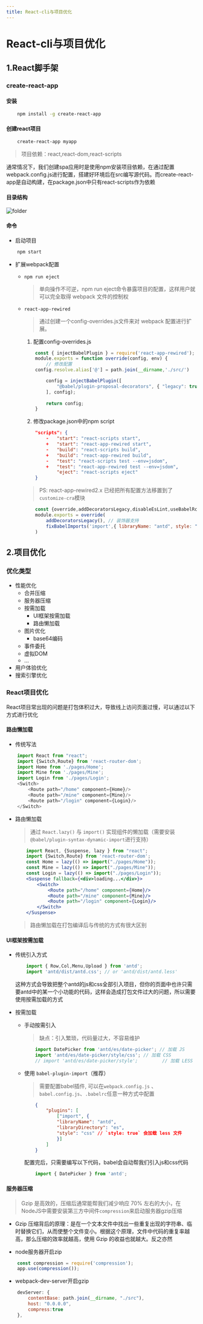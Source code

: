 ```yaml
---
title: React-cli与项目优化
---
```

# React-cli与项目优化

## 1.React脚手架

### create-react-app

#### 安装

```bash
    npm install -g create-react-app
```

#### 创建react项目

```bash
    create-react-app myapp
```

>项目依赖：react,react-dom,react-scripts

通常情况下，我们创建spa应用时是使用npm安装项目依赖，在通过配置webpack.config.js进行配置，搭建好环境后在src编写源代码。而create-react-app是自动构建，在package.json中只有react-scripts作为依赖

#### 目录结构

![folder](/assets/img/React/folder.png "Optional title")


#### 命令
* 启动项目
```bash
    npm start
```
* 扩展webpack配置
    * `npm run eject`
      
        >单向操作不可逆，npm run eject命令暴露项目的配置，这样用户就可以完全取得 webpack 文件的控制权
    * `react-app-rewired`
        >通过创建一个config-overrides.js文件来对 webpack 配置进行扩展。
        1. 配置config-overrides.js
        ```js
            const { injectBabelPlugin } = require('react-app-rewired');
            module.exports = function override(config, env) {
                // 修改配置
            config.resolve.alias['@'] = path.join(__dirname,'./src/')
    
                config = injectBabelPlugin([
                    "@babel/plugin-proposal-decorators", { "legacy": true }
                ], config);
                
                return config;
            }
        ```
        2. 修改package.json中的npm script
        ```json
            "scripts": {
                -   "start": "react-scripts start",
                +   "start": "react-app-rewired start",
                -   "build": "react-scripts build",
                +   "build": "react-app-rewired build",
                -   "test": "react-scripts test --env=jsdom",
                +   "test": "react-app-rewired test --env=jsdom",
                    "eject": "react-scripts eject"
            }
        ```
    
        > PS: react-app-rewired2.x 已经把所有配置方法移置到了`customize-cra`模块
        ```js
            const {override,addDecoratorsLegacy,disableEsLint,useBabelRc,fixBabelImports} = require('customize-cra');
            module.exports = override(
                addDecoratorsLegacy(), // 装饰器支持
                fixBabelImports('import',{ libraryName: "antd", style: "css" })
            )
         ```



## 2.项目优化

### 优化类型

* 性能优化
  * 合并压缩
  * 服务器压缩
  * 按需加载
    * UI框架按需加载
    * 路由懒加载
  * 图片优化
    * base64编码
  * 事件委托
  * 虚拟DOM
  * ...
* 用户体验优化
* 搜索引擎优化

### React项目优化

React项目常出现的问题是打包体积过大，导致线上访问页面过慢，可以通过以下方式进行优化

#### 路由懒加载

* 传统写法

```js
    import React from "react";
    import {Switch,Route} from 'react-router-dom';
    import Home from './pages/Home';
    import Mine from './pages/Mine';
    import Login from './pages/Login';
    <Switch>
        <Route path="/home" component={Home}/>
        <Route path="/mine" component={Mine}/>
        <Route path="/login" component={Login}/>
    </Switch>
```

* 路由懒加载

  > 通过 `React.lazy()` 与 `import()` 实现组件的懒加载（需要安装`@babel/plugin-syntax-dynamic-import`进行支持）

  ```jsx
      import React, {Suspense, lazy } from "react";
      import {Switch,Route} from 'react-router-dom';
      const Home = lazy(() => import("./pages/Home"));
      const Mine = lazy(() => import("./pages/Mine"));
      const Login = lazy(() => import("./pages/Login"));
      <Suspense fallback={<div>loading...</div>}>
          <Switch>
              <Route path="/home" component={Home}/>
              <Route path="/mine" component={Mine}/>
              <Route path="/login" component={Login}/>
          </Switch>
      </Suspense>
  ```

  > 路由懒加载在打包编译后与传统的方式有很大区别

#### UI框架按需加载

* 传统引入方式

  ```js
      import { Row,Col,Menu,Upload } from 'antd';
      import 'antd/dist/antd.css'; // or 'antd/dist/antd.less'
  ```

  这种方式会导致把整个antd的js和css全部引入项目，但你的页面中也许只需要antd中的某一个小功能的代码，这样会造成打包文件过大的问题，所以需要使用按需加载的方式

* 按需加载

  * 手动按需引入

    > 缺点：引入繁琐，代码量过大，不容易维护

    ```js
        import DatePicker from 'antd/es/date-picker'; // 加载 JS
        import 'antd/es/date-picker/style/css'; // 加载 CSS
        // import 'antd/es/date-picker/style';         // 加载 LESS
    ```

  * 使用 `babel-plugin-import`（推荐）

    > 需要配置babel插件, 可以在`webpack.config.js` 、`babel.config.js`、`.babelrc`任意一种方式中配置

    ```json
        {
            "plugins": [
                ["import", {
                "libraryName": "antd",
                "libraryDirectory": "es",
                "style": "css" // `style: true` 会加载 less 文件
                }]
            ]
        }
    ```

    配置完后，只需要编写以下代码，babel会自动帮我们引入js和css代码

    ```js
        import { DatePicker } from 'antd';
    ```

#### 服务器压缩

> Gzip 是高效的，压缩后通常能帮我们减少响应 70% 左右的大小，在NodeJS中需要安装第三方中间件`compression`来启动服务器gzip压缩

* Gzip 压缩背后的原理：是在一个文本文件中找出一些重复出现的字符串、临时替换它们，从而使整个文件变小。根据这个原理，文件中代码的重复率越高，那么压缩的效率就越高，使用 Gzip 的收益也就越大。反之亦然

* node服务器开启zip

```js
    const compression = require('compression');
    app.use(compression());
```

* webpack-dev-server开启gzip

```js
    devServer: {
        contentBase: path.join(__dirname, "./src"),
        host: "0.0.0.0",
        compress:true
    },
```